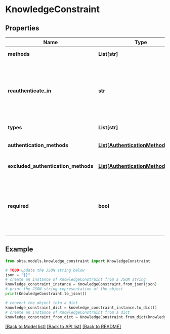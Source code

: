 # KnowledgeConstraint


## Properties

Name | Type | Description | Notes
------------ | ------------- | ------------- | -------------
**methods** | **List[str]** | The Authenticator methods that are permitted | [optional] 
**reauthenticate_in** | **str** | The duration after which the user must re-authenticate regardless of user activity. This re-authentication interval overrides the Verification Method object&#39;s &#x60;reauthenticateIn&#x60; interval. The supported values use ISO 8601 period format for recurring time intervals (for example, &#x60;PT1H&#x60;). | [optional] 
**types** | **List[str]** | The Authenticator types that are permitted | [optional] 
**authentication_methods** | [**List[AuthenticationMethodObject]**](AuthenticationMethodObject.md) | This property specifies the precise authenticator and method for authentication. | [optional] 
**excluded_authentication_methods** | [**List[AuthenticationMethodObject]**](AuthenticationMethodObject.md) | This property specifies the precise authenticator and method to exclude from authentication. | [optional] 
**required** | **bool** | This property indicates whether the knowledge or possession factor is required by the assurance. It&#39;s optional in the request, but is always returned in the response. By default, this field is &#x60;true&#x60;. If the knowledge or possession constraint has values for&#x60;excludedAuthenticationMethods&#x60; the &#x60;required&#x60; value is false. | [optional] 

## Example

```python
from okta.models.knowledge_constraint import KnowledgeConstraint

# TODO update the JSON string below
json = "{}"
# create an instance of KnowledgeConstraint from a JSON string
knowledge_constraint_instance = KnowledgeConstraint.from_json(json)
# print the JSON string representation of the object
print(KnowledgeConstraint.to_json())

# convert the object into a dict
knowledge_constraint_dict = knowledge_constraint_instance.to_dict()
# create an instance of KnowledgeConstraint from a dict
knowledge_constraint_from_dict = KnowledgeConstraint.from_dict(knowledge_constraint_dict)
```
[[Back to Model list]](../README.md#documentation-for-models) [[Back to API list]](../README.md#documentation-for-api-endpoints) [[Back to README]](../README.md)


